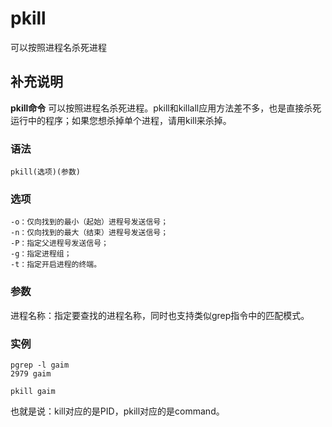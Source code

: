 #  pkill

可以按照进程名杀死进程

##  补充说明

**pkill命令**
可以按照进程名杀死进程。pkill和killall应用方法差不多，也是直接杀死运行中的程序；如果您想杀掉单个进程，请用kill来杀掉。

###  语法

    
    
    pkill(选项)(参数)
    

###  选项

    
    
    -o：仅向找到的最小（起始）进程号发送信号；
    -n：仅向找到的最大（结束）进程号发送信号；
    -P：指定父进程号发送信号；
    -g：指定进程组；
    -t：指定开启进程的终端。
    

###  参数

进程名称：指定要查找的进程名称，同时也支持类似grep指令中的匹配模式。

###  实例

    
    
    pgrep -l gaim
    2979 gaim
    
    pkill gaim
    

也就是说：kill对应的是PID，pkill对应的是command。

